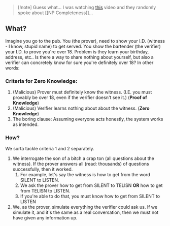 > [!note] Guess what...
> I was watching [this](https://www.youtube.com/watch?v=fOGdb1CTu5c) video and they randomly spoke about [[NP Completeness]]...

## What?
Imagine you go to the pub. You (the prover), need to show your I.D. (witness - I know, stupid name) to get served. You show the bartender (the verifier) your I.D. to prove you're over 18. Problem is they learn your birthday, address, etc.. Is there a way to share nothing about yourself, but also a verifier can concretely know for sure you're definitely over 18? In other words:

### Criteria for Zero Knowledge:
1. (Malicious) Prover must definitely know the witness. (I.E. you must provably be over 18, even if the verifier doesn't see it.) (**Proof of Knowledge**)
2. (Malicious) Verifier learns nothing about about the witness. (**Zero Knowledge**)
3. The boring clause: Assuming everyone acts honestly, the system works as intended.


### How?
We sorta tackle criteria 1 and 2 separately. 
1. We interrogate the son of a bitch a crap ton (all questions about the witness). If the prover answers all (read: thousands) of questions successfully, then it worked. 
	1. For example, let's say the witness is how to get from the word SILENT to LISTEN.
	2. We ask the prover how to get from SILENT to TELISN **OR** how to get from TELISN to LISTEN.
	3. If you're able to do that, you must know how to get from SILENT to LISTEN
2. We, as the prover, simulate everything the verifier could ask us. If we simulate it, and it's the same as a real conversation, then we must not have given any information up.  
